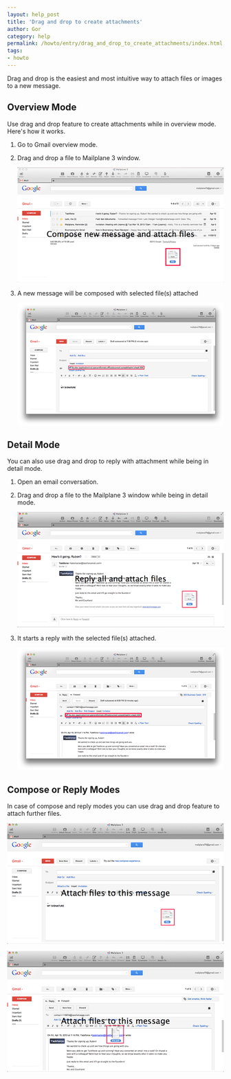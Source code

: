 ```yaml
---
layout: help_post
title: 'Drag and drop to create attachments'
author: Gor
category: help
permalink: /howto/entry/drag_and_drop_to_create_attachments/index.html
tags:
- howto
---
```


Drag and drop is the easiest and most intuitive way to attach files or images to a new message.


## Overview Mode

Use drag and drop feature to create attachments while in overview mode. Here's how it works.

1.  Go to Gmail overview mode.
2.  Drag and drop a file to Mailplane 3 window.

	![screen1](/assets/howto/2013-07-16-drag_and_drop_to_create_attachments/screen1.png)

3. A new message will be composed with selected file(s) attached

	![screen2](/assets/howto/2013-07-16-drag_and_drop_to_create_attachments/screen2.png)
 	

## Detail Mode

You can also use drag and drop to reply with attachment while being in detail mode.

1. Open an email conversation.
2. Drag and drop a file to the Mailplane 3 window while being in detail mode.

	![screen3](/assets/howto/2013-07-16-drag_and_drop_to_create_attachments/screen3.png)

3. It starts a reply with the selected file(s) attached.

	![screen4](/assets/howto/2013-07-16-drag_and_drop_to_create_attachments/screen4.png)


## Compose or Reply Modes

In case of compose and reply modes you can use drag and drop feature to attach further files.

![screen5](/assets/howto/2013-07-16-drag_and_drop_to_create_attachments/screen5.png)

![screen6](/assets/howto/2013-07-16-drag_and_drop_to_create_attachments/screen6.png)
